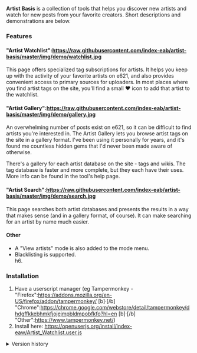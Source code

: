 **Artist Basis** is a collection of tools that helps you discover new artists and watch for new posts from your favorite creators. Short descriptions and demonstrations are below.
  
  
### Features
#### "Artist Watchlist":https://raw.githubusercontent.com/index-eab/artist-basis/master/img/demo/watchlist.jpg
This page offers specialized tag subscriptions for artists. It helps you keep up with the activity of your favorite artists on e621, and also provides convenient access to primary sources for uploaders. In most places where you find artist tags on the site, you'll find a small ♥ icon to add that artist to the watchlist.

#### "Artist Gallery":https://raw.githubusercontent.com/index-eab/artist-basis/master/img/demo/gallery.jpg
An overwhelming number of posts exist on e621, so it can be difficult to find artists you're interested in. The Artist Gallery lets you browse artist tags on the site in a gallery format. I've been using it personally for years, and it's found me countless hidden gems that I'd never been made aware of otherwise.

There's a gallery for each artist database on the site - tags and wikis. The tag database is faster and more complete, but they each have their uses. More info can be found in the tool's help page.

#### "Artist Search":https://raw.githubusercontent.com/index-eab/artist-basis/master/img/demo/search.jpg
This page searches both artist databases and presents the results in a way that makes sense (and in a gallery format, of course). It can make searching for an artist by name much easier.

#### Other
* A "View artists" mode is also added to the mode menu.
* Blacklisting is supported.  
h6.  
  
  
### Installation
1. Have a userscript manager (eg Tampermonkey - "Firefox":https://addons.mozilla.org/en-US/firefox/addon/tampermonkey/ [b]·[/b] "Chrome":https://chrome.google.com/webstore/detail/tampermonkey/dhdgffkkebhmkfjojejmpbldmpobfkfo?hl=en [b]·[/b] "Other":https://www.tampermonkey.net/)
2. Install here: https://openuserjs.org/install/index-eaw/Artist_Watchlist.user.js
  
<details><summary>Version history</summary>

Released as [b]Artist Gallery[/b] and quickly withdrawn.

[section=Version 0.0 (2016-06-01)]
* Basic gallery functions.
[/section]

Total rewrite, released as [b]Artist Watchlist[/b].

[section=Version 1.0 (2018-08-18)]
* Dropped the gallery. Basic watchlist functions only.
[/section]

[section=Version 1.1 (2018-10-26)  (skipped release)]
* You can now favorite artists from the sidebar of posts and search results.
* Thumbnails on the watchlist are now cached, reducing server strain and wait times. Expired thumbnails are grayed out.
[/section]

[section=Version 1.2 (2018-11-08)]
* There's a new mode in search results and on favorite post lists, "View artists", for more convenient artist favoriting.
* New, easier to read date format
* Support for very large watchlists
* Fixed errors that could occur if you used the script in two places simultaneously
* eSix Extend compatibility
* Numerous bug fixes and stability improvements
[/section]

[section=Version 1.3 (2019-04-10)]
* You can now blacklist tags.
* The watchlist is now divided into time categories, including one highlighting posts since your last visit.
* On the watchlist and in the artist view mode, hover over posts to show the favorites <3. Links to artist wikis were also added.
* Compression! The max size of the watchlist has increased by about 4x.
* The style now adjusts to themes besides Hexagon.
* Greatly improved stability and performance in certain edge cases.
* Added options to create backups and clear cached results.
[/section]

[section=Version 1.4 (2019-06-29)  (skipped release)]
* Changed thumbnail links to make more sense with the above change: Click a thumbnail to be taken to that particular post. Click an artist's name or the date to go that artist's post list. As always, hover over the thumbnail and click the ? to go that artist's wiki.
* The watchlist will now fully maintain its state if you navigate away, until the cache expires (60 minutes)
* "View artists" mode is now maintained between pages, like the native modes. Accordingly the mode can now be exited from the sidebar.
* Stylistic changes, and improved theme integration (bloodlust in particular looks much better :3)
* Further optimized database, making about 20% more space in the watchlist
* Flash thumbnails are now shown properly
[/section]

Third release as [b]Artist Basis[/b] - the first real release of the tool as I originally envisioned it. Much of the script was rewritten.

[section=Version 2.0 (2019-08-12)]
* Re-introduced artist galleries, drastically improved from the initial release.
* Added a comprehensive help page. Moved configuration options to a config page.
* Added a section to the watchlist
* Stability improvements
[/section]

</details>
